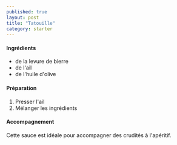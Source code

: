 ```yaml
---
published: true
layout: post
title: "Tatouille"
category: starter
---
```


#### Ingrédients
- de la levure de bierre
- de l'ail
- de l'huile d'olive


#### Préparation
1. Presser l'ail
2. Mélanger les ingrédients
  

#### Accompagnement
Cette sauce est idéale pour accompagner des crudités à l'apéritif.
